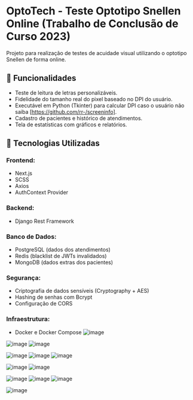 # OptoTech - Teste Optotipo Snellen Online (Trabalho de Conclusão de Curso 2023)

Projeto para realização de testes de acuidade visual utilizando o optotipo Snellen de forma online.

## 📌 Funcionalidades
- Teste de leitura de letras personalizáveis.
- Fidelidade do tamanho real do pixel baseado no DPI do usuário.
- Executável em Python (Tkinter) para calcular DPI caso o usuário não saiba [https://github.com/rr-/screeninfo].
- Cadastro de pacientes e histórico de atendimentos.
- Tela de estatísticas com gráficos e relatórios.

## 🚀 Tecnologias Utilizadas
### **Frontend:**
- Next.js
- SCSS
- Axios
- AuthContext Provider

### **Backend:**
- Django Rest Framework

### **Banco de Dados:**
- PostgreSQL (dados dos atendimentos)
- Redis (blacklist de JWTs invalidados)
- MongoDB (dados extras dos pacientes)

### **Segurança:**
- Criptografia de dados sensíveis (Cryptography + AES)
- Hashing de senhas com Bcrypt
- Configuração de CORS

### **Infraestrutura:**
- Docker e Docker Compose
![image](https://github.com/user-attachments/assets/dd0b9a1d-2d9e-4339-a617-09c1a9aa8488)

![image](https://github.com/user-attachments/assets/506109c8-e1e1-4f21-8652-c907155d4133)
![image](https://github.com/user-attachments/assets/ab0c1f59-eb75-40e1-87ee-0e12bcb6afa9)

![image](https://github.com/user-attachments/assets/f019413f-6244-49c6-aa24-e2f3d2f5b2f7)
![image](https://github.com/user-attachments/assets/f66db80e-2a73-49cb-bf65-d18ff2bf3d5f)
![image](https://github.com/user-attachments/assets/2419cb66-0049-4597-990e-721f88fda0ed)

![image](https://github.com/user-attachments/assets/0ab3d85f-ec43-4baf-9511-ba6f18e63ee2)
![image](https://github.com/user-attachments/assets/9aa3f43c-84b8-414a-9110-12ee37b7d04e)

![image](https://github.com/user-attachments/assets/49985460-1a9e-4b85-9119-267533cebb03)
![image](https://github.com/user-attachments/assets/36ab5a1d-669b-4f9e-ab30-f4ae2be28fa7)
![image](https://github.com/user-attachments/assets/b24a81e0-0750-401a-8017-9382650f2cb1)

![image](https://github.com/user-attachments/assets/8d05087b-f606-4b08-8af3-8803877c83ae)

